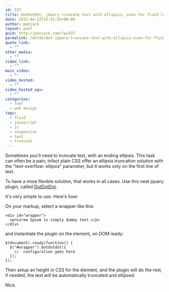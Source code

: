 ```yaml
---
id: 537
title: DotDotDot, jQuery truncate text with ellipsis, even for fluid layouts
date: 2015-04-22T15:51:55+00:00
author: pwnjack
layout: post
guid: http://pwnjack.com/?p=537
permalink: /dotdotdot-jquery-truncate-text-with-ellipsis-even-for-fluid-layouts/
quote_link:
  - ""
other_media:
  - ""
video_link:
  - ""
main_video:
  - ""
video_hosted:
  - ""
video_hosted_ogv:
  - ""
categories:
  - tool
  - web design
tags:
  - fluid
  - javascript
  - js
  - responsive
  - text
  - truncate
---
```

Sometimes you'll need to truncate text, with an ending ellipsis. This task can often be a pain, infact plain CSS offer an ellipsis truncation solution with the "text-overflow: ellipsis" parameter, but it works only on the first line of text.

To have a more flexible solution, that works in all cases. Use this neat jquery plugin, called <a title="DotDotDot" href="http://dotdotdot.frebsite.nl/" target="_blank">DotDotDot</a>.

It's very simple to use. Here's how:

On your markup, select a wrapper like this:

    <div id="wrapper">
      <p>Lorem Ipsum is simply dummy text.</p>
    </div>

and instantiate the plugin on the element, on DOM ready:

    $(document).ready(function() {
      $("#wrapper").dotdotdot({
        //	configuration goes here
      });
    });

Then setup an height in CSS for the element, and the plugin will do the rest, if needed, the text will be automatically truncated and ellipsed.

Nice.